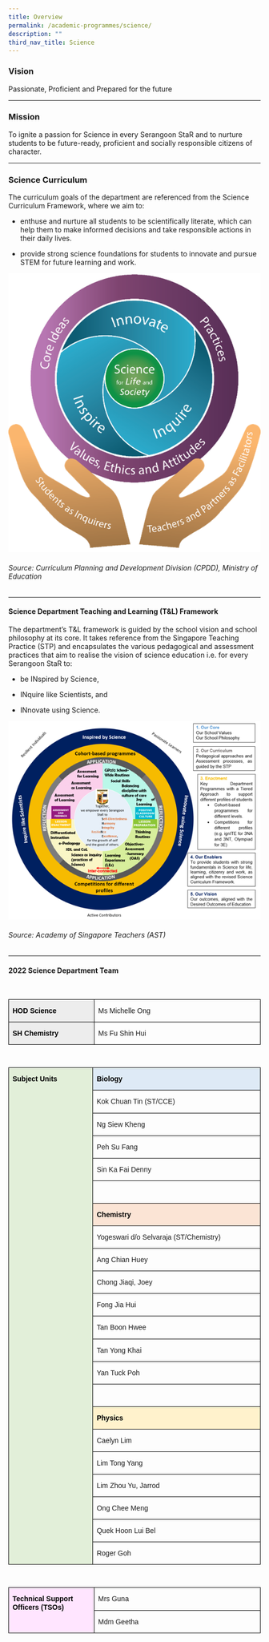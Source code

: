 ```yaml
---
title: Overview
permalink: /academic-programmes/science/
description: ""
third_nav_title: Science
---
```


### Vision

Passionate, Proficient and Prepared for the future

<hr>

### Mission

To ignite a passion for Science in every Serangoon StaR and to nurture students to be future-ready, proficient and socially responsible citizens of character.

<hr>

### Science Curriculum

The curriculum goals of the department are referenced from the Science Curriculum Framework, where we aim to: 

* enthuse and nurture all students to be scientifically literate, which can help them to make informed decisions and take responsible actions in their daily lives. 

* provide strong science foundations for students to innovate and pursue STEM for future learning and work. 

![](/images/science_page_graphic_1.png)

###### Source: Curriculum Planning and Development Division (CPDD), Ministry of Education

<hr>


#### Science Department Teaching and Learning (T&amp;L) Framework

The department’s T&amp;L framework is guided by the school vision and school philosophy at its core. It takes reference from the Singapore Teaching Practice (STP) and encapsulates the various pedagogical and assessment practices that aim to realise the vision of science education i.e. for every Serangoon StaR to:

* be INspired by Science, 

* INquire like Scientists, and 

* INnovate using Science. 

 ![](/images/science_page_graphic_2.png)
###### Source: Academy of Singapore Teachers (AST)

<hr>

#### 2022 Science Department Team

<br>
<table style="border-collapse:collapse;border:none;mso-border-alt:solid windowtext .5pt;
 mso-yfti-tbllook:1184;mso-padding-alt:0in 5.4pt 0in 5.4pt" cellpadding="0" cellspacing="0" border="1" class="MsoTableGrid"><tbody><tr style="mso-yfti-irow:0;mso-yfti-firstrow:yes"><td style="width:125.75pt;border:solid windowtext 1.0pt;
  mso-border-alt:solid windowtext .5pt;background:#EDEDED;mso-background-themecolor:
  accent3;mso-background-themetint:51;padding:0in 5.4pt 0in 5.4pt" valign="top" width="168"><p style="line-height:115%" class="MsoNormal"><b><span style="font-family:&quot;Arial&quot;,sans-serif;color:black;mso-color-alt:windowtext" lang="EN-SG">HOD Science</span></b><b><span style="font-family:&quot;Arial&quot;,sans-serif" lang="EN-SG"></span></b></p></td><td style="width:263.85pt;border:solid windowtext 1.0pt;
  border-left:none;mso-border-left-alt:solid windowtext .5pt;mso-border-alt:
  solid windowtext .5pt;padding:0in 5.4pt 0in 5.4pt" valign="top" width="352"><p style="line-height:115%" class="MsoNormal"><span style="font-family:&quot;Arial&quot;,sans-serif" lang="EN-SG">Ms Michelle Ong</span></p></td></tr><tr style="mso-yfti-irow:1;mso-yfti-lastrow:yes"><td style="width:125.75pt;border:solid windowtext 1.0pt;
  border-top:none;mso-border-top-alt:solid windowtext .5pt;mso-border-alt:solid windowtext .5pt;
  background:#EDEDED;mso-background-themecolor:accent3;mso-background-themetint:
  51;padding:0in 5.4pt 0in 5.4pt" valign="top" width="168"><p style="line-height:115%" class="MsoNormal"><b><span style="font-family:&quot;Arial&quot;,sans-serif;color:black;mso-color-alt:windowtext" lang="EN-SG">SH Chemistry</span></b><b><span style="font-family:&quot;Arial&quot;,sans-serif" lang="EN-SG"></span></b></p></td><td style="width:263.85pt;border-top:none;border-left:
  none;border-bottom:solid windowtext 1.0pt;border-right:solid windowtext 1.0pt;
  mso-border-top-alt:solid windowtext .5pt;mso-border-left-alt:solid windowtext .5pt;
  mso-border-alt:solid windowtext .5pt;padding:0in 5.4pt 0in 5.4pt" valign="top" width="352"><p style="line-height:115%" class="MsoNormal"><span style="font-family:&quot;Arial&quot;,sans-serif" lang="EN-SG">Ms Fu Shin Hui</span></p></td></tr></tbody></table>

<br>

<table style="border-collapse:collapse;border:none;mso-border-alt:solid windowtext .5pt;
 mso-yfti-tbllook:1184;mso-padding-alt:0in 5.4pt 0in 5.4pt" cellpadding="0" cellspacing="0" border="1" class="MsoTableGrid"><tbody><tr style="mso-yfti-irow:0;mso-yfti-firstrow:yes"><td style="width:125.75pt;border:solid windowtext 1.0pt;
  mso-border-alt:solid windowtext .5pt;background:#E2EFD9;mso-background-themecolor:
  accent6;mso-background-themetint:51;padding:0in 5.4pt 0in 5.4pt" valign="top" rowspan="22" width="168"><p style="line-height:115%" class="MsoNormal"><b><span style="font-family:&quot;Arial&quot;,sans-serif;color:black;mso-color-alt:windowtext" lang="EN-SG">Subject Units</span></b><b><span style="font-family:&quot;Arial&quot;,sans-serif" lang="EN-SG"></span></b></p></td><td style="width:263.85pt;border:solid windowtext 1.0pt;
  border-left:none;mso-border-left-alt:solid windowtext .5pt;mso-border-alt:
  solid windowtext .5pt;background:#DEEAF6;mso-background-themecolor:accent1;
  mso-background-themetint:51;padding:0in 5.4pt 0in 5.4pt" valign="top" width="352"><p style="line-height:115%" class="MsoNormal"><b><span style="font-family:&quot;Arial&quot;,sans-serif;color:black;mso-color-alt:windowtext" lang="EN-SG">Biology</span></b><b><span style="font-family:&quot;Arial&quot;,sans-serif" lang="EN-SG"></span></b></p></td></tr><tr style="mso-yfti-irow:1"><td style="width:263.85pt;border-top:none;border-left:
  none;border-bottom:solid windowtext 1.0pt;border-right:solid windowtext 1.0pt;
  mso-border-top-alt:solid windowtext .5pt;mso-border-left-alt:solid windowtext .5pt;
  mso-border-alt:solid windowtext .5pt;padding:0in 5.4pt 0in 5.4pt" valign="top" width="352"><p style="line-height:115%" class="MsoNormal"><span style="font-family:&quot;Arial&quot;,sans-serif" lang="EN-SG">Kok Chuan Tin (ST/CCE)</span></p></td></tr><tr style="mso-yfti-irow:2"><td style="width:263.85pt;border-top:none;border-left:
  none;border-bottom:solid windowtext 1.0pt;border-right:solid windowtext 1.0pt;
  mso-border-top-alt:solid windowtext .5pt;mso-border-left-alt:solid windowtext .5pt;
  mso-border-alt:solid windowtext .5pt;padding:0in 5.4pt 0in 5.4pt" valign="top" width="352"><p style="line-height:115%" class="MsoNormal"><span style="font-family:&quot;Arial&quot;,sans-serif" lang="EN-SG">Ng Siew Kheng</span></p></td></tr><tr style="mso-yfti-irow:3"><td style="width:263.85pt;border-top:none;border-left:
  none;border-bottom:solid windowtext 1.0pt;border-right:solid windowtext 1.0pt;
  mso-border-top-alt:solid windowtext .5pt;mso-border-left-alt:solid windowtext .5pt;
  mso-border-alt:solid windowtext .5pt;padding:0in 5.4pt 0in 5.4pt" valign="top" width="352"><p style="line-height:115%" class="MsoNormal"><span style="font-family:&quot;Arial&quot;,sans-serif" lang="EN-SG">Peh Su Fang</span></p></td></tr><tr style="mso-yfti-irow:4"><td style="width:263.85pt;border-top:none;border-left:
  none;border-bottom:solid windowtext 1.0pt;border-right:solid windowtext 1.0pt;
  mso-border-top-alt:solid windowtext .5pt;mso-border-left-alt:solid windowtext .5pt;
  mso-border-alt:solid windowtext .5pt;padding:0in 5.4pt 0in 5.4pt" valign="top" width="352"><p style="line-height:115%" class="MsoNormal"><span style="font-family:&quot;Arial&quot;,sans-serif" lang="EN-SG">Sin Ka Fai Denny</span></p></td></tr><tr style="mso-yfti-irow:5"><td style="width:263.85pt;border-top:none;border-left:
  none;border-bottom:solid windowtext 1.0pt;border-right:solid windowtext 1.0pt;
  mso-border-top-alt:solid windowtext .5pt;mso-border-left-alt:solid windowtext .5pt;
  mso-border-alt:solid windowtext .5pt;padding:0in 5.4pt 0in 5.4pt" valign="top" width="352"><p style="line-height:115%" class="MsoNormal"><span style="font-family:&quot;Arial&quot;,sans-serif" lang="EN-SG">&nbsp;</span></p></td></tr><tr style="mso-yfti-irow:6;height:11.65pt"><td style="width:263.85pt;border-top:none;border-left:
  none;border-bottom:solid windowtext 1.0pt;border-right:solid windowtext 1.0pt;
  mso-border-top-alt:solid windowtext .5pt;mso-border-left-alt:solid windowtext .5pt;
  mso-border-alt:solid windowtext .5pt;background:#FBE4D5;mso-background-themecolor:
  accent2;mso-background-themetint:51;padding:0in 5.4pt 0in 5.4pt;height:11.65pt" valign="top" width="352"><p style="line-height:115%" class="MsoNormal"><b><span style="font-family:&quot;Arial&quot;,sans-serif;color:black;mso-color-alt:windowtext" lang="EN-SG">Chemistry</span></b><span style="font-family:&quot;Arial&quot;,sans-serif" lang="EN-SG"></span></p></td></tr><tr style="mso-yfti-irow:7"><td style="width:263.85pt;border-top:none;border-left:
  none;border-bottom:solid windowtext 1.0pt;border-right:solid windowtext 1.0pt;
  mso-border-top-alt:solid windowtext .5pt;mso-border-left-alt:solid windowtext .5pt;
  mso-border-alt:solid windowtext .5pt;padding:0in 5.4pt 0in 5.4pt" valign="top" width="352"><p style="line-height:115%" class="MsoNormal"><span style="font-family:&quot;Arial&quot;,sans-serif" lang="EN-SG">Yogeswari d/o Selvaraja (ST/Chemistry)</span></p></td></tr><tr style="mso-yfti-irow:8"><td style="width:263.85pt;border-top:none;border-left:
  none;border-bottom:solid windowtext 1.0pt;border-right:solid windowtext 1.0pt;
  mso-border-top-alt:solid windowtext .5pt;mso-border-left-alt:solid windowtext .5pt;
  mso-border-alt:solid windowtext .5pt;padding:0in 5.4pt 0in 5.4pt" valign="top" width="352"><p style="line-height:115%" class="MsoNormal"><span style="font-family:&quot;Arial&quot;,sans-serif" lang="EN-SG">Ang Chian Huey</span></p></td></tr><tr style="mso-yfti-irow:9"><td style="width:263.85pt;border-top:none;border-left:
  none;border-bottom:solid windowtext 1.0pt;border-right:solid windowtext 1.0pt;
  mso-border-top-alt:solid windowtext .5pt;mso-border-left-alt:solid windowtext .5pt;
  mso-border-alt:solid windowtext .5pt;padding:0in 5.4pt 0in 5.4pt" valign="top" width="352"><p style="line-height:115%" class="MsoNormal"><span style="font-family:&quot;Arial&quot;,sans-serif" lang="EN-SG">Chong Jiaqi, Joey</span></p></td></tr><tr style="mso-yfti-irow:10"><td style="width:263.85pt;border-top:none;border-left:
  none;border-bottom:solid windowtext 1.0pt;border-right:solid windowtext 1.0pt;
  mso-border-top-alt:solid windowtext .5pt;mso-border-left-alt:solid windowtext .5pt;
  mso-border-alt:solid windowtext .5pt;padding:0in 5.4pt 0in 5.4pt" valign="top" width="352"><p style="line-height:115%" class="MsoNormal"><span style="font-family:&quot;Arial&quot;,sans-serif" lang="EN-SG">Fong Jia Hui</span></p></td></tr><tr style="mso-yfti-irow:11"><td style="width:263.85pt;border-top:none;border-left:
  none;border-bottom:solid windowtext 1.0pt;border-right:solid windowtext 1.0pt;
  mso-border-top-alt:solid windowtext .5pt;mso-border-left-alt:solid windowtext .5pt;
  mso-border-alt:solid windowtext .5pt;padding:0in 5.4pt 0in 5.4pt" valign="top" width="352"><p style="line-height:115%" class="MsoNormal"><span style="font-family:&quot;Arial&quot;,sans-serif" lang="EN-SG">Tan Boon Hwee</span></p></td></tr><tr style="mso-yfti-irow:12"><td style="width:263.85pt;border-top:none;border-left:
  none;border-bottom:solid windowtext 1.0pt;border-right:solid windowtext 1.0pt;
  mso-border-top-alt:solid windowtext .5pt;mso-border-left-alt:solid windowtext .5pt;
  mso-border-alt:solid windowtext .5pt;padding:0in 5.4pt 0in 5.4pt" valign="top" width="352"><p style="line-height:115%" class="MsoNormal"><span style="font-family:&quot;Arial&quot;,sans-serif" lang="EN-SG">Tan Yong Khai</span></p></td></tr><tr style="mso-yfti-irow:13"><td style="width:263.85pt;border-top:none;border-left:
  none;border-bottom:solid windowtext 1.0pt;border-right:solid windowtext 1.0pt;
  mso-border-top-alt:solid windowtext .5pt;mso-border-left-alt:solid windowtext .5pt;
  mso-border-alt:solid windowtext .5pt;padding:0in 5.4pt 0in 5.4pt" valign="top" width="352"><p style="line-height:115%" class="MsoNormal"><span style="font-family:&quot;Arial&quot;,sans-serif" lang="EN-SG">Yan Tuck Poh</span></p></td></tr><tr style="mso-yfti-irow:14"><td style="width:263.85pt;border-top:none;border-left:
  none;border-bottom:solid windowtext 1.0pt;border-right:solid windowtext 1.0pt;
  mso-border-top-alt:solid windowtext .5pt;mso-border-left-alt:solid windowtext .5pt;
  mso-border-alt:solid windowtext .5pt;padding:0in 5.4pt 0in 5.4pt" valign="top" width="352"><p style="line-height:115%" class="MsoNormal"><span style="font-family:&quot;Arial&quot;,sans-serif" lang="EN-SG">&nbsp;</span></p></td></tr><tr style="mso-yfti-irow:15"><td style="width:263.85pt;border-top:none;border-left:
  none;border-bottom:solid windowtext 1.0pt;border-right:solid windowtext 1.0pt;
  mso-border-top-alt:solid windowtext .5pt;mso-border-left-alt:solid windowtext .5pt;
  mso-border-alt:solid windowtext .5pt;background:#FFF2CC;mso-background-themecolor:
  accent4;mso-background-themetint:51;padding:0in 5.4pt 0in 5.4pt" valign="top" width="352"><p style="line-height:115%" class="MsoNormal"><b><span style="font-family:&quot;Arial&quot;,sans-serif;color:black;mso-color-alt:windowtext" lang="EN-SG">Physics</span></b><span style="font-family:&quot;Arial&quot;,sans-serif" lang="EN-SG"></span></p></td></tr><tr style="mso-yfti-irow:16"><td style="width:263.85pt;border-top:none;border-left:
  none;border-bottom:solid windowtext 1.0pt;border-right:solid windowtext 1.0pt;
  mso-border-top-alt:solid windowtext .5pt;mso-border-left-alt:solid windowtext .5pt;
  mso-border-alt:solid windowtext .5pt;padding:0in 5.4pt 0in 5.4pt" valign="top" width="352"><p style="line-height:115%" class="MsoNormal"><span style="font-family:&quot;Arial&quot;,sans-serif" lang="EN-SG">Caelyn Lim</span></p></td></tr><tr style="mso-yfti-irow:17"><td style="width:263.85pt;border-top:none;border-left:
  none;border-bottom:solid windowtext 1.0pt;border-right:solid windowtext 1.0pt;
  mso-border-top-alt:solid windowtext .5pt;mso-border-left-alt:solid windowtext .5pt;
  mso-border-alt:solid windowtext .5pt;padding:0in 5.4pt 0in 5.4pt" valign="top" width="352"><p style="line-height:115%" class="MsoNormal"><span style="font-family:&quot;Arial&quot;,sans-serif" lang="EN-SG">Lim Tong Yang</span></p></td></tr><tr style="mso-yfti-irow:18"><td style="width:263.85pt;border-top:none;border-left:
  none;border-bottom:solid windowtext 1.0pt;border-right:solid windowtext 1.0pt;
  mso-border-top-alt:solid windowtext .5pt;mso-border-left-alt:solid windowtext .5pt;
  mso-border-alt:solid windowtext .5pt;padding:0in 5.4pt 0in 5.4pt" valign="top" width="352"><p style="line-height:115%" class="MsoNormal"><span style="font-family:&quot;Arial&quot;,sans-serif" lang="EN-SG">Lim Zhou Yu, Jarrod</span></p></td></tr><tr style="mso-yfti-irow:19"><td style="width:263.85pt;border-top:none;border-left:
  none;border-bottom:solid windowtext 1.0pt;border-right:solid windowtext 1.0pt;
  mso-border-top-alt:solid windowtext .5pt;mso-border-left-alt:solid windowtext .5pt;
  mso-border-alt:solid windowtext .5pt;padding:0in 5.4pt 0in 5.4pt" valign="top" width="352"><p style="line-height:115%" class="MsoNormal"><span style="font-family:&quot;Arial&quot;,sans-serif" lang="EN-SG">Ong Chee Meng</span></p></td></tr><tr style="mso-yfti-irow:20"><td style="width:263.85pt;border-top:none;border-left:
  none;border-bottom:solid windowtext 1.0pt;border-right:solid windowtext 1.0pt;
  mso-border-top-alt:solid windowtext .5pt;mso-border-left-alt:solid windowtext .5pt;
  mso-border-alt:solid windowtext .5pt;padding:0in 5.4pt 0in 5.4pt" valign="top" width="352"><p style="line-height:115%" class="MsoNormal"><span style="font-family:&quot;Arial&quot;,sans-serif" lang="EN-SG">Quek Hoon Lui Bel</span></p></td></tr><tr style="mso-yfti-irow:21;mso-yfti-lastrow:yes"><td style="width:263.85pt;border-top:none;border-left:
  none;border-bottom:solid windowtext 1.0pt;border-right:solid windowtext 1.0pt;
  mso-border-top-alt:solid windowtext .5pt;mso-border-left-alt:solid windowtext .5pt;
  mso-border-alt:solid windowtext .5pt;padding:0in 5.4pt 0in 5.4pt" valign="top" width="352"><p style="line-height:115%" class="MsoNormal"><span style="font-family:&quot;Arial&quot;,sans-serif" lang="EN-SG">Roger Goh</span></p></td></tr></tbody></table>

<br>

<table style="border-collapse:collapse;border:none;mso-border-alt:solid windowtext .5pt;
 mso-yfti-tbllook:1184;mso-padding-alt:0in 5.4pt 0in 5.4pt" cellpadding="0" cellspacing="0" border="1" class="MsoTableGrid"><tbody><tr style="mso-yfti-irow:0;mso-yfti-firstrow:yes"><td style="width:125.75pt;border:solid windowtext 1.0pt;
  mso-border-alt:solid windowtext .5pt;background:#FFE5FF;padding:0in 5.4pt 0in 5.4pt" valign="top" rowspan="2" width="168"><p style="line-height:115%" class="MsoNormal"><b><span style="font-family:&quot;Arial&quot;,sans-serif;color:black;mso-color-alt:windowtext" lang="EN-SG">Technical Support Officers (TSOs)</span></b><b><span style="font-family:
  &quot;Arial&quot;,sans-serif" lang="EN-SG"></span></b></p></td><td style="width:263.85pt;border:solid windowtext 1.0pt;
  border-left:none;mso-border-left-alt:solid windowtext .5pt;mso-border-alt:
  solid windowtext .5pt;padding:0in 5.4pt 0in 5.4pt" valign="top" width="352"><p style="line-height:115%" class="MsoNormal"><span style="font-family:&quot;Arial&quot;,sans-serif" lang="EN-SG">Mrs Guna</span></p></td></tr><tr style="mso-yfti-irow:1;mso-yfti-lastrow:yes"><td style="width:263.85pt;border-top:none;border-left:
  none;border-bottom:solid windowtext 1.0pt;border-right:solid windowtext 1.0pt;
  mso-border-top-alt:solid windowtext .5pt;mso-border-left-alt:solid windowtext .5pt;
  mso-border-alt:solid windowtext .5pt;padding:0in 5.4pt 0in 5.4pt" valign="top" width="352"><p style="line-height:115%" class="MsoNormal"><span style="font-family:&quot;Arial&quot;,sans-serif" lang="EN-SG">Mdm Geetha</span></p></td></tr></tbody></table>